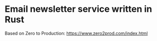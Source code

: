 # Email newsletter service written in Rust

Based on Zero to Production: https://www.zero2prod.com/index.html
